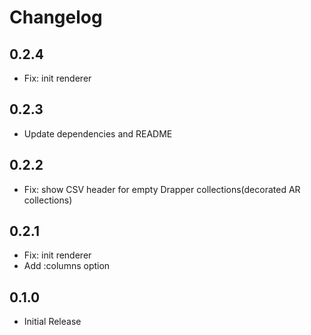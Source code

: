 # Changelog

## 0.2.4
  * Fix: init renderer

## 0.2.3
  * Update dependencies and README

## 0.2.2
  * Fix: show CSV header for empty Drapper collections(decorated AR collections)

## 0.2.1

  * Fix: init renderer
  * Add :columns option

## 0.1.0

  * Initial Release
